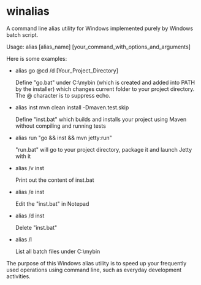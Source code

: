 winalias
========

A command line alias utility for Windows implemented purely by Windows batch script.

Usage: alias [alias_name] [your_command_with_options_and_arguments]

Here is some examples:

* alias go @cd /d [Your_Project_Directory]

  Define "go.bat" under C:\mybin (which is created and added into PATH by the installer) which changes current folder to your project directory. The @ character is to suppress echo.
* alias inst mvn clean install -Dmaven.test.skip

  Define "inst.bat" which builds and installs your project using Maven without compiling and running tests
* alias run "go && inst && mvn jetty:run"

  "run.bat" will go to your project directory, package it and launch Jetty with it
* alias /v inst

  Print out the content of inst.bat
* alias /e inst

  Edit the "inst.bat" in Notepad
* alias /d inst

  Delete "inst.bat"
* alias /l

  List all batch files under C:\mybin

The purpose of this Windows alias utility is to speed up your frequently used operations using command line, such as everyday development activities.